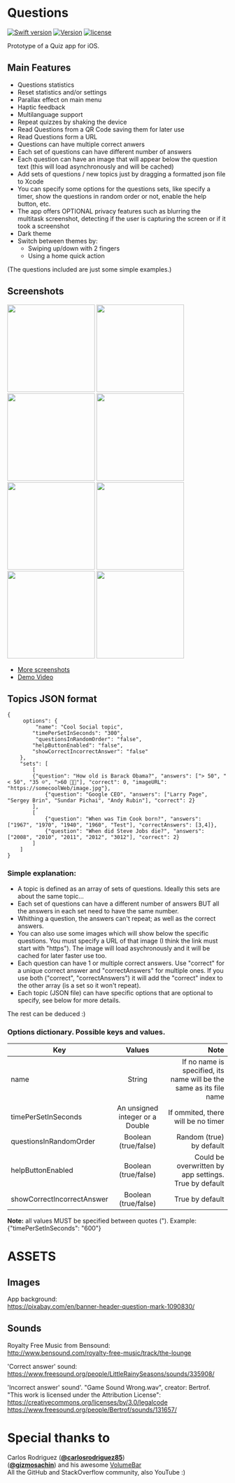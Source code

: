 # Questions
[![Swift version](https://img.shields.io/badge/Swift-4-orange.svg)](https://swift.org/download)
[![Version](https://img.shields.io/badge/version-v3.8--beta-green.svg)](https://github.com/illescasDaniel/Questions/releases)
[![license](https://img.shields.io/github/license/mashape/apistatus.svg?maxAge=2592000)](https://github.com/illescasDaniel/Questions/blob/master/LICENSE)

Prototype of a Quiz app for iOS.

Main Features
-------------
- Questions statistics
- Reset statistics and/or settings
- Parallax effect on main menu
- Haptic feedback
- Multilanguage support
- Repeat quizzes by shaking the device
- Read Questions from a QR Code saving them for later use
- Read Questions form a URL
- Questions can have multiple correct anwers
- Each set of questions can have different number of answers
- Each question can have an image that will appear below the question text (this will load asynchronously and will be cached)
- Add sets of questions / new topics just by dragging a formatted json file to Xcode
- You can specify some options for the questions sets, like specify a timer, show the questions in random order or not, enable the help button, etc.
- The app offers OPTIONAL privacy features such as blurring the multitask screenshot, detecting if the user is capturing the screen or if it took a screenshot
- Dark theme
- Switch between themes by:
	- Swiping up/down with 2 fingers
	- Using a home quick action  

(The questions included are just some simple examples.)

Screenshots
-------
<img src="Images/Main Menu.png" width="200"> <img src="Images/Settings.png" width="200"> <img src="Images/Correct.png" width="200"> <img src="Images/Pause menu.png" width="200">  
<img src="Images/Main menu dark.png" width="200"> <img src="Images/Settings dark.png" width="200"> <img src="Images/Questions.png" width="200"> <img src="Images/Score alert.png" width="200">  

- [More screenshots](http://imgur.com/a/OOrLJ)
- [Demo Video](https://twitter.com/Daniel_ir96/status/955496091943931905)


Topics JSON format
---
```
{
	 options": {
	     "name": "Cool Social topic",
        "timePerSetInSeconds": "300",
	     "questionsInRandomOrder": "false",
        "helpButtonEnabled": "false",
        "showCorrectIncorrectAnswer": "false"
    },
    "sets": [
        [
        {"question": "How old is Barack Obama?", "answers": ["> 50", "< 50", "35 ☺️", ">60 👴🏿"], "correct": 0, "imageURL": "https://somecoolWeb/image.jpg"},
            {"question": "Google CEO", "answers": ["Larry Page", "Sergey Brin", "Sundar Pichai", "Andy Rubin"], "correct": 2}
        ],
        [
            {"question": "When was Tim Cook born?", "answers": ["1967", "1970", "1940", "1960", "Test"], "correctAnswers": [3,4]},
            {"question": "When did Steve Jobs die?", "answers": ["2008", "2010", "2011", "2012", "3012"], "correct": 2}
        ]
    ]
}
```
### Simple explanation:
* A topic is defined as an array of sets of questions. Ideally this sets are about the same topic...
* Each set of questions can have a different number of answers BUT all the answers in each set need to have the same number.
* Whithing a question, the answers can't repeat; as well as the correct answers.
* You can also use some images which will show below the specific questions. You must specify a URL of that image (I think the link must start with "https"). The image will load asychronously and it will be cached for later faster use too.
* Each question can have 1 or multiple correct answers. Use "correct" for a unique correct answer and "correctAnswers" for multiple ones. If you use both ("correct", "correctAnswers") it will add the "correct" index to the other array (is a set so it won't repeat).
* Each topic (JSON file) can have specific options that are optional to specify, see below for more details.  

The rest can be deduced :)

### Options dictionary. Possible keys and values.

| Key        | Values           | Note  |
| ------------- |:-------------:| -----:|
| name      | String | If no name is specified, its name will be the same as its file name |
| timePerSetInSeconds      | An unsigned integer or a Double      |   If ommited, there will be no timer |
| questionsInRandomOrder | Boolean (true/false)      |   Random (true) by default  |
| helpButtonEnabled | Boolean (true/false)      |  Could be overwritten by app settings. True by default   |
| showCorrectIncorrectAnswer | Boolean (true/false)      |  True by default   |

**Note:** all values MUST be specified between quotes ("). Example: {"timePerSetInSeconds": "600"}

# ASSETS #

Images
-------
App background:  
https://pixabay.com/en/banner-header-question-mark-1090830/

Sounds
-------
Royalty Free Music from Bensound:  
http://www.bensound.com/royalty-free-music/track/the-lounge

'Correct answer' sound:  
https://www.freesound.org/people/LittleRainySeasons/sounds/335908/

'Incorrect answer' sound'. "Game Sound Wrong.wav", creator: Bertrof.   
"This work is licensed under the Attribution License":  
https://creativecommons.org/licenses/by/3.0/legalcode  
https://www.freesound.org/people/Bertrof/sounds/131657/

# Special thanks to #

Carlos Rodriguez ([**@carlosrodriguez85**](https://github.com/carlosrodriguez85)) </br>
([**@gizmosachin**](https://github.com/gizmosachin)) and his awesome [VolumeBar](https://github.com/gizmosachin/VolumeBar) </br>
All the GitHub and StackOverflow community, also YouTube :)
